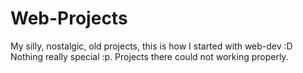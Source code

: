 # Web-Projects
My silly, nostalgic, old projects, this is how I started with web-dev :D
Nothing really special :p.
Projects there could not working properly.
